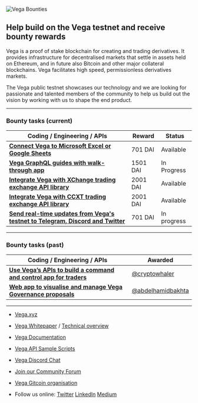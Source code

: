 ![Vega Bounties](https://user-images.githubusercontent.com/149245/102112265-5e374e80-3e2f-11eb-88c6-61181f817f35.png)

## Help build on the Vega testnet and receive bounty rewards

Vega is a proof of stake blockchain for creating and trading derivatives. It provides infrastructure for decentralised markets that settle in assets held on Ethereum, and in future also Bitcoin and other major collateral blockchains. Vega facilitates high speed, permissionless derivatives markets. 

The Vega public testnet showcases our technology and we are looking for passionate and talented members of the community to help us build out the vision by working with us to shape the end product.

-------

### Bounty tasks (current)

| Coding / Engineering / APIs | Reward | Status |
|-------|-------|-------|
| **[Connect Vega to Microsoft Excel or Google Sheets](https://github.com/vegaprotocol/bounties/issues/5)** | 701 DAI | Available |
| **[Vega GraphQL guides with walk-through app](https://github.com/vegaprotocol/bounties/issues/6)** | 1501 DAI | In Progress |
| **[Integrate Vega with XChange trading exchange API library](https://github.com/vegaprotocol/bounties/issues/4)** | 2001 DAI | Available |
| **[Integrate Vega with CCXT trading exchange API library](https://github.com/vegaprotocol/bounties/issues/1)** | 2001 DAI | Available |
| **[Send real-time updates from Vega's testnet to Telegram, Discord and Twitter](https://github.com/vegaprotocol/bounties/issues/3)** | 701 DAI | In progress |

-------

### Bounty tasks (past)

| Coding / Engineering / APIs | Awarded |
|-------|-------|
| **[Use Vega’s APIs to build a command and control app for traders](https://github.com/vegaprotocol/0x955C6789A7fbee203B4bE0F01428E769308813f2/issues/1)**  | [@cryptowhaler](https://github.com/cryptowhaler) |
| **[Web app to visualise and manage Vega Governance proposals](https://github.com/vegaprotocol/bounties/issues/2)**  | [@abdelhamidbakhta](https://github.com/abdelhamidbakhta) |

-------

- [Vega.xyz](https://vega.xyz)

- [Vega Whitepaper](https://vega.xyz/papers/vega-protocol-whitepaper.pdf) / [Technical overview](https://vega.xyz/assets/vega-technical-overview.pdf)

- [Vega Documentation](https://docs.testnet.vega.xyz)

- [Vega API Sample Scripts](https://github.com/vegaprotocol/sample-api-scripts/)

- [Vega Discord Chat](https://vega.xyz/discord)

- [Join our Community Forum](https://community.vega.xyz)

- [Vega Gitcoin organisation](https://gitcoin.co/vegaprotocol)

- Follow us online: [Twitter](https://twitter.com/vegaprotocol) [LinkedIn](https://www.linkedin.com/company/vega-protocol) [Medium](https://medium.com/vegaprotocol) 

